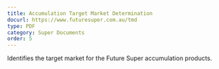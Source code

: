 ```yaml
---
title: Accumulation Target Market Determination
docurl: https://www.futuresuper.com.au/tmd
type: PDF
category: Super Documents
order: 5
---
```


Identifies the target market for the Future Super accumulation products.
